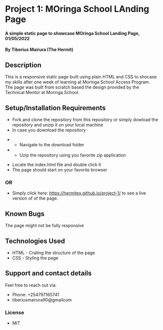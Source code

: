 # Project 1: MOringa School LAnding Page
#### A simple static page to showcase MOringa School Landing Page, 01/05/2022
#### By Tiberius Mairura (The Hermit)
## Description
This is a responsive static page built using plain HTML and CSS to shocase my skills after one week of learning at Moringa School Access Program.
The page was built from scratch based the design provided by the Technical Mentor at Moringa School. 
## Setup/Installation Requirements
* Fork and clone the repository from this repository or simply dowload the repository and unzip it on your local machine
* In case you download the repository
- * Navigate to the download folder
- * Uzip the repository using you favorite zip application
* Locate the index.html file and double click it
* The page should start on your favorite browser
### OR
* Simply click  here: https://hermitex.github.io/project-1/ to see a live version of of the page.

## Known Bugs
The page might not be fully responsive
## Technologies Used
* HTML - Crating the structure of the page
* CSS - Styling the page
## Support and contact details
Feel free to reach out via:
* Phone: +254797165741
* tiberiusmairura90@gmailcom
### License
* MIT

